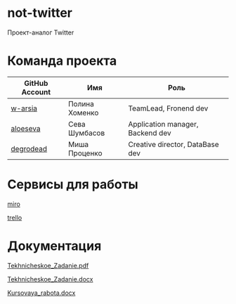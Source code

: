 # not-twitter
Проект-аналог Twitter

# Команда проекта

GitHub Account | Имя | Роль
-------- | --------- | --
[w-arsia](https://github.com/w-arsia) | Полина Хоменко | TeamLead, Fronend dev
[aloeseva](https://github.com/aloeseva) | Сева Шумбасов | Application manager, Backend dev
[degrodead](https://github.com/degrodead) | Миша Проценко | Creative director, DataBase dev 

# Сервисы для работы

[miro](https://miro.com/app/board/o9J_lOrUdlg=/) 

[trello](https://trello.com/b/5YI3mOWe/not-twitter-project)


# Документация
[Tekhnicheskoe_Zadanie.pdf](https://github.com/aloeseva/not-twitter/files/6202808/Tekhnicheskoe_Zadanie.pdf)

[Tekhnicheskoe_Zadanie.docx](https://github.com/aloeseva/not-twitter/files/6202803/Tekhnicheskoe_Zadanie.docx)

[Kursovaya_rabota.docx](https://github.com/aloeseva/not-twitter/files/6202813/Kursovaya_rabota.docx)
